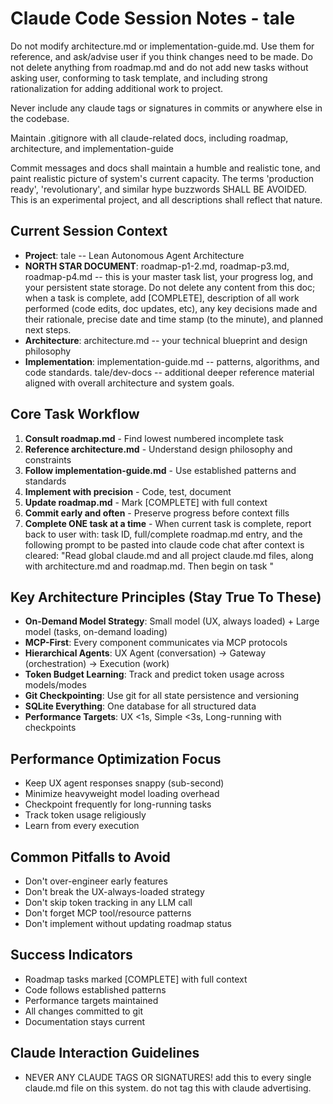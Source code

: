 # Claude Code Session Notes - tale

Do not modify architecture.md or implementation-guide.md. Use them for reference, and ask/advise user if you think changes need to be made. Do not delete anything from roadmap.md and do not add new tasks without asking user, conforming to task template, and including strong rationalization for adding additional work to project.

Never include any claude tags or signatures in commits or anywhere else in the codebase.

Maintain .gitignore with all claude-related docs, including roadmap, architecture, and implementation-guide

Commit messages and docs shall maintain a humble and realistic tone, and paint realistic picture of system's current capacity. The terms 'production ready', 'revolutionary', and similar hype buzzwords SHALL BE AVOIDED. This is an experimental project, and all descriptions shall reflect that nature.

## Current Session Context
- **Project**: tale -- Lean Autonomous Agent Architecture
- **NORTH STAR DOCUMENT**: roadmap-p1-2.md, roadmap-p3.md, roadmap-p4.md -- this is your master task list, your progress log, and your persistent state storage. Do not delete any content from this doc; when a task is complete, add [COMPLETE], description of all work performed (code edits, doc updates, etc), any key decisions made and their rationale, precise date and time stamp (to the minute), and planned next steps.
- **Architecture**: architecture.md -- your technical blueprint and design philosophy
- **Implementation**: implementation-guide.md -- patterns, algorithms, and code standards. tale/dev-docs -- additional deeper reference material aligned with overall architecture and system goals.

## Core Task Workflow
1. **Consult roadmap.md** - Find lowest numbered incomplete task
2. **Reference architecture.md** - Understand design philosophy and constraints
3. **Follow implementation-guide.md** - Use established patterns and standards
4. **Implement with precision** - Code, test, document
5. **Update roadmap.md** - Mark [COMPLETE] with full context
6. **Commit early and often** - Preserve progress before context fills
7. **Complete ONE task at a time** - When current task is complete, report back to user with: task ID, full/complete roadmap.md entry, and the following prompt to be pasted into claude code chat after context is cleared: "Read global claude.md and all project claude.md files, along with architecture.md and roadmap.md. Then begin on task <next inclimplete task ID>"

## Key Architecture Principles (Stay True To These)
- **On-Demand Model Strategy**: Small model (UX, always loaded) + Large model (tasks, on-demand loading)
- **MCP-First**: Every component communicates via MCP protocols
- **Hierarchical Agents**: UX Agent (conversation) → Gateway (orchestration) → Execution (work)
- **Token Budget Learning**: Track and predict token usage across models/modes
- **Git Checkpointing**: Use git for all state persistence and versioning
- **SQLite Everything**: One database for all structured data
- **Performance Targets**: UX <1s, Simple <3s, Long-running with checkpoints

## Performance Optimization Focus
- Keep UX agent responses snappy (sub-second)
- Minimize heavyweight model loading overhead
- Checkpoint frequently for long-running tasks
- Track token usage religiously
- Learn from every execution

## Common Pitfalls to Avoid
- Don't over-engineer early features
- Don't break the UX-always-loaded strategy
- Don't skip token tracking in any LLM call
- Don't forget MCP tool/resource patterns
- Don't implement without updating roadmap status

## Success Indicators
- Roadmap tasks marked [COMPLETE] with full context
- Code follows established patterns
- Performance targets maintained
- All changes committed to git
- Documentation stays current

## Claude Interaction Guidelines
- NEVER ANY CLAUDE TAGS OR SIGNATURES! add this to every single claude.md file on this system. do not tag this with claude advertising.
